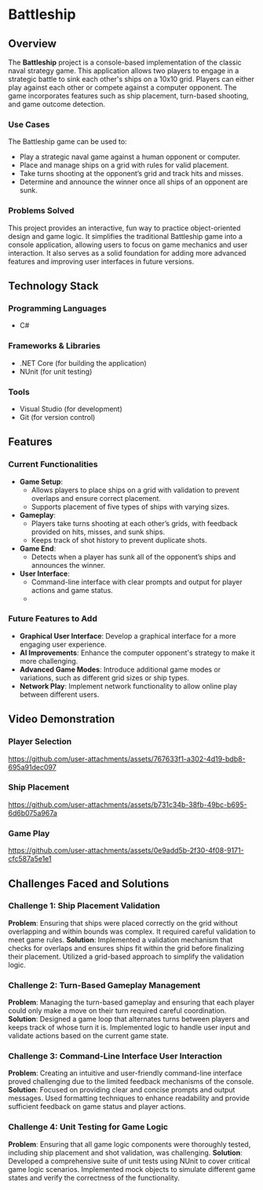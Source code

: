 # Battleship

## Overview

The **Battleship** project is a console-based implementation of the classic naval strategy game. This application allows two players to engage in a strategic battle to sink each other's ships on a 10x10 grid. Players can either play against each other or compete against a computer opponent. The game incorporates features such as ship placement, turn-based shooting, and game outcome detection.

### Use Cases

The Battleship game can be used to:
- Play a strategic naval game against a human opponent or computer.
- Place and manage ships on a grid with rules for valid placement.
- Take turns shooting at the opponent’s grid and track hits and misses.
- Determine and announce the winner once all ships of an opponent are sunk.

### Problems Solved

This project provides an interactive, fun way to practice object-oriented design and game logic. It simplifies the traditional Battleship game into a console application, allowing users to focus on game mechanics and user interaction. It also serves as a solid foundation for adding more advanced features and improving user interfaces in future versions.

## Technology Stack

### Programming Languages
- C#

### Frameworks & Libraries
- .NET Core (for building the application)
- NUnit (for unit testing)

### Tools
- Visual Studio (for development)
- Git (for version control)

## Features

### Current Functionalities

- **Game Setup**:
  - Allows players to place ships on a grid with validation to prevent overlaps and ensure correct placement.
  - Supports placement of five types of ships with varying sizes.
- **Gameplay**:
  - Players take turns shooting at each other’s grids, with feedback provided on hits, misses, and sunk ships.
  - Keeps track of shot history to prevent duplicate shots.
- **Game End**:
  - Detects when a player has sunk all of the opponent’s ships and announces the winner.
- **User Interface**:
  - Command-line interface with clear prompts and output for player actions and game status.
  - 
### Future Features to Add

- **Graphical User Interface**: Develop a graphical interface for a more engaging user experience.
- **AI Improvements**: Enhance the computer opponent's strategy to make it more challenging.
- **Advanced Game Modes**: Introduce additional game modes or variations, such as different grid sizes or ship types.
- **Network Play**: Implement network functionality to allow online play between different users.

## Video Demonstration 

### Player Selection




https://github.com/user-attachments/assets/767633f1-a302-4d19-bdb8-695a91dec097





### Ship Placement



https://github.com/user-attachments/assets/b731c34b-38fb-49bc-b695-6d6b075a967a



### Game Play




https://github.com/user-attachments/assets/0e9add5b-2f30-4f08-9171-cfc587a5e1e1




## Challenges Faced and Solutions

### Challenge 1: Ship Placement Validation
**Problem**: Ensuring that ships were placed correctly on the grid without overlapping and within bounds was complex. It required careful validation to meet game rules.
**Solution**: Implemented a validation mechanism that checks for overlaps and ensures ships fit within the grid before finalizing their placement. Utilized a grid-based approach to simplify the validation logic.

### Challenge 2: Turn-Based Gameplay Management
**Problem**: Managing the turn-based gameplay and ensuring that each player could only make a move on their turn required careful coordination.
**Solution**: Designed a game loop that alternates turns between players and keeps track of whose turn it is. Implemented logic to handle user input and validate actions based on the current game state.

### Challenge 3: Command-Line Interface User Interaction
**Problem**: Creating an intuitive and user-friendly command-line interface proved challenging due to the limited feedback mechanisms of the console.
**Solution**: Focused on providing clear and concise prompts and output messages. Used formatting techniques to enhance readability and provide sufficient feedback on game status and player actions.

### Challenge 4: Unit Testing for Game Logic
**Problem**: Ensuring that all game logic components were thoroughly tested, including ship placement and shot validation, was challenging.
**Solution**: Developed a comprehensive suite of unit tests using NUnit to cover critical game logic scenarios. Implemented mock objects to simulate different game states and verify the correctness of the functionality.


